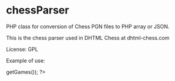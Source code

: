 chessParser
===========
PHP class for conversion of Chess PGN files to PHP array or JSON.

This is the chess parser used in DHTML Chess at dhtml-chess.com

License: GPL

Example of use: 

<?php

$parser = new PgnParser('my-games.pgn');

echo json_encode($parser->getGames());

?>

